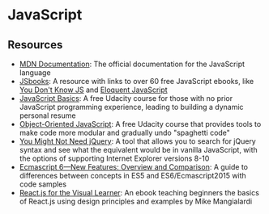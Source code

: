 # JavaScript

## Resources

* [MDN Documentation](https://developer.mozilla.org/en-US/docs/Web/JavaScript): The official documentation for the JavaScript language
* [JSbooks](http://jsbooks.revolunet.com/): A resource with links to over 60 free JavaScript ebooks, like [You Don't Know JS](http://youdontknowjs.com/) and [Eloquent JavaScript](http://eloquentjavascript.net/)
* [JavaScript Basics](https://www.udacity.com/course/javascript-basics--ud804): A free Udacity course for those with no prior JavaScript programming experience, leading to building a dynamic personal resume
* [Object-Oriented JavaScript](https://www.udacity.com/course/object-oriented-javascript--ud015): A free Udacity course that provides tools to make code more modular and gradually undo "spaghetti code"
* [You Might Not Need jQuery](http://youmightnotneedjquery.com/): A tool that allows you to search for jQuery syntax and see what the equivalent would be in vanilla JavaScript, with the options of supporting Internet Explorer versions 8-10
* [Ecmascript 6—New Features: Overview and Comparison](http://es6-features.org/): A guide to differences between concepts in ES5 and ES6/Ecmascript2015 with code samples
* [React.js for the Visual Learner](https://leanpub.com/reactjsforthevisuallearner): An ebook teaching beginners the basics of React.js using design principles and examples by Mike Mangialardi



